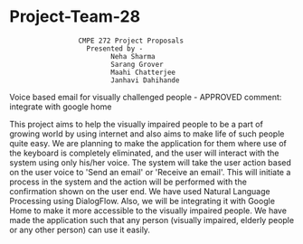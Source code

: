# Project-Team-28
                     CMPE 272 Project Proposals          
                       Presented by -
                             Neha Sharma
                             Sarang Grover 
                             Maahi Chatterjee
                             Janhavi Dahihande




 Voice based email for visually challenged people  - APPROVED
comment: integrate with google home 

This project aims to help the visually impaired people to be a part of growing world by using internet and also aims to make life of such people quite easy. 
We are planning to make the application for them where use of the keyboard is completely eliminated, and the user will interact with the system using only his/her voice. The system will take the user action based on the user voice to 'Send an email' or 'Receive an email'. This will initiate a process in the system and the action will be performed with the confirmation shown on the user end.
We have used Natural Language Processing using DialogFlow. Also, we will be integrating it with Google Home to make it more accessible to the visually impaired people.
We have made the application such that any person (visually impaired, elderly people or any other person) can use it easily.





